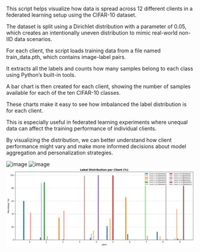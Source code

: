 This script helps visualize how data is spread across 12 different clients in a federated learning setup using the CIFAR-10 dataset.

The dataset is split using a Dirichlet distribution with a parameter of 0.05, which creates an intentionally uneven distribution to mimic real-world non-IID data scenarios.

For each client, the script loads training data from a file named train_data.pth, which contains image-label pairs.

It extracts all the labels and counts how many samples belong to each class using Python’s built-in tools.

A bar chart is then created for each client, showing the number of samples available for each of the ten CIFAR-10 classes.

These charts make it easy to see how imbalanced the label distribution is for each client.

This is especially useful in federated learning experiments where unequal data can affect the training performance of individual clients.

By visualizing the distribution, we can better understand how client performance might vary and make more informed decisions about model aggregation and personalization strategies.






![image](https://github.com/user-attachments/assets/0bc14d2c-9cf8-4db2-b9bb-d95879e1113d)
![image](https://github.com/user-attachments/assets/1a3800ac-1d40-4222-9a88-a4dedca846d9)
![image](https://github.com/Hareesshwar1/Kernel_crew_Federatedlearning/blob/1caf5c14011ead8ef54506927f8110d85a4bd597/images/ClientLevelDistributionPerClient.jpeg)
